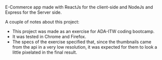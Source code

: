 E-Commerce app made with ReactJs for the client-side and NodeJs and Express for the Server side. 

A couple of notes about this project:
- This project was made as an exercise for ADA-ITW coding bootcamp.
- It was tested in Chrome and Firefox.
- The specs of the exercise specified that, since the thumbnails came from the api in a very low resolution, it was expected for them to look a little pixelated in the final result.
